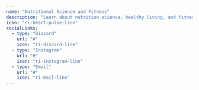 ```yaml
---
name: "Nutritional Science and Fitness"
description: "Learn about nutrition science, healthy living, and fitness through evidence-based research and practical applications. Explore the relationship between diet, exercise, and overall health."
icon: "ri-heart-pulse-line"
socialLinks:
  - type: "Discord"
    url: "#"
    icon: "ri-discord-line"
  - type: "Instagram"
    url: "#"
    icon: "ri-instagram-line"
  - type: "Email"
    url: "#"
    icon: "ri-mail-line"
---
```

